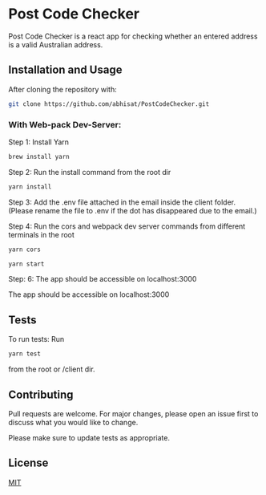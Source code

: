 # Post Code Checker

Post Code Checker is a react app for checking whether an entered address is a valid Australian address.

## Installation and Usage

After cloning the repository with:

```bash
git clone https://github.com/abhisat/PostCodeChecker.git
```

### With Web-pack Dev-Server:

Step 1: Install Yarn

```bash
brew install yarn
```

Step 2: Run the install command from the root dir

```bash
yarn install
```

Step 3: Add the .env file attached in the email inside the client folder.
(Please rename the file to .env if the dot has disappeared due to the email.)

Step 4: Run the cors and webpack dev server commands from different terminals in the root

```bash
yarn cors
```

```bash
yarn start
```

Step: 6: The app should be accessible on localhost:3000

The app should be accessible on localhost:3000


## Tests

To run tests: Run 
```bash
yarn test
```
from the root or /client dir.


## Contributing

Pull requests are welcome. For major changes, please open an issue first to discuss what you would like to change.

Please make sure to update tests as appropriate.

## License

[MIT](https://choosealicense.com/licenses/mit/)